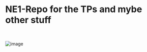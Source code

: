 # NE1-Repo for the TPs and mybe other stuff

<br />


![image](https://user-images.githubusercontent.com/82659911/193477924-80edee71-80ca-48cd-ac1f-60e61ba44ec1.png)
